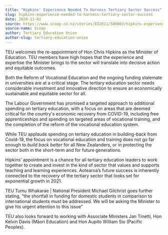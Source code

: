 ```yaml
---
title: "Hipkins' Experience Needed To Harness Tertiary Sector Success"
slug: hipkins-experience-needed-to-harness-tertiary-sector-success
date: 2020-11-02
source: https://www.scoop.co.nz/stories/ED2011/S00003/hipkins-experience-needed-to-harness-tertiary-sector-success.htm
source-name: Scoop
author: Tertiary Education Union
author-slug: tertiary-education-union
---
```


<p>TEU welcomes the re-appointment of Hon Chris Hipkins as
the Minister of Education. TEU members have high hopes that
the experience and expertise the Minister brings to the
sector will translate into decisive action and equitable
outcomes.</p>

<p>Both the Reform of Vocational Education and
the ongoing funding stalemate in universities are at a
critical stage. The tertiary education sector needs
considerable investment and innovative direction to ensure
an economically sustainable and equitable sector for
all.</p>

<p>The Labour Government has promised a targeted
approach to additional spending on tertiary education, with
a focus on areas that are deemed critical for the country's
economic recovery from COVID-19, including free
apprenticeships and spending on targeted areas of vocational
training, and the completion of the reform of the vocational
education system.</p>

<p>While TEU applauds spending on
tertiary education in building-back from Covid-19, the focus
on vocational education and training does not go far enough
to <i>build back better</i> for all New Zealanders, or in
protecting the sector both in the short-term and for future
generations.</p>

<p>Hipkins’ appointment is a chance for
all tertiary education leaders to work together to create
and invest in the kind of sector that values and supports
teaching and learning experiences. Aotearoa’s future
success is inherently connected to the recovery of the
tertiary sector that looks set for exponential growth in
2021.</p>

<p>TEU Tumu Whakarae | National President Michael
Gilchrist goes further stating, “the shortfall in funding
for domestic students in comparison to international
students must be addressed. We will be asking the Minister
to give his urgent attention to this issue”</p>

<p>TEU also
looks forward to working with Associate Ministers Jan
Tinetti, Hon Kelvin Davis (Māori Education) and Hon Aupito
William Sio (Pacific
Peoples).</p>